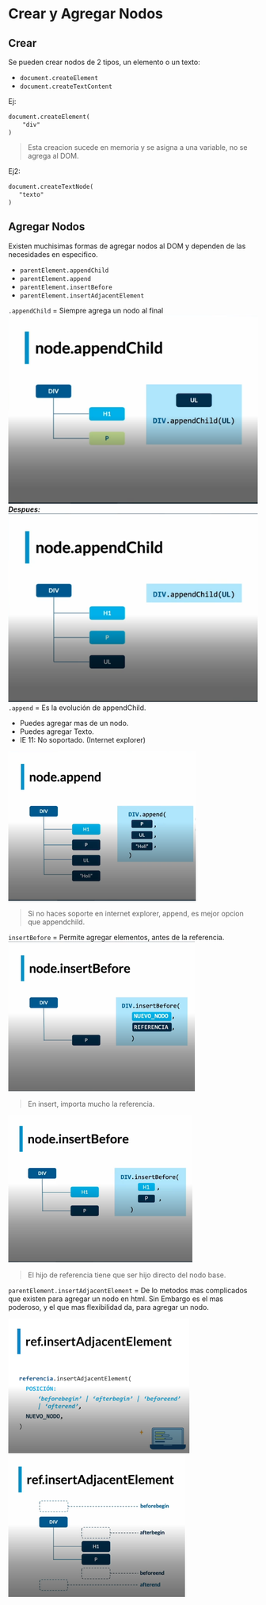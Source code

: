 # Crear y Agregar Nodos

## Crear
Se pueden crear nodos de 2 tipos, un elemento o un texto:

* `document.createElement`
* `document.createTextContent`

Ej:

    document.createElement(
    	"div"
    )

> Esta creacion sucede en memoria y se asigna a una variable, no se
> agrega al DOM.

Ej2:

    document.createTextNode( 	
	   "texto" 
    )

## Agregar Nodos
Existen muchisimas formas de agregar nodos al DOM y dependen de las necesidades en especifico.

* `parentElement.appendChild`
* `parentElement.append`
* `parentElement.insertBefore`
* `parentElement.insertAdjacentElement`

`.appendChild` = Siempre agrega un nodo al final
<img  src="assets/appenChild.png"  alt="appendChild">
***Despues:***
<img  src="assets/appenChild2.png"  alt="appendChild2">
<br>
`.append` = Es la evolución de appendChild.
* Puedes agregar mas de un nodo.
* Puedes agregar Texto.
* IE 11: No soportado. (Internet explorer)

<img  src="assets/append.png"  alt="append">

> Si no haces soporte en internet explorer, append, es mejor opcion que appendchild.

`insertBefore` = Permite agregar elementos, antes de la referencia.
<img  src="assets/insertBefore.png"  alt="insertBefore">

> En insert, importa mucho la referencia.

<img  src="assets/insertBefore2.png"  alt="insertBefore">

> El hijo de referencia tiene que ser hijo directo del nodo base.

`parentElement.insertAdjacentElement` = De lo metodos mas complicados que existen para agregar un nodo en html.
Sin Embargo es el mas poderoso, y el que mas flexibilidad da, para agregar un nodo.

<img  src="assets/insertace.png"  alt="insertBefore">
<img  src="assets/insertace2.png"  alt="insertBefore">